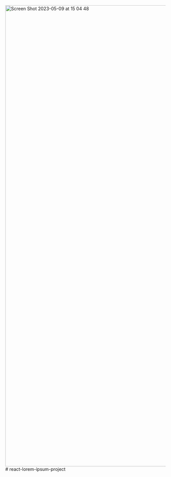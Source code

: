 <img width="1448" alt="Screen Shot 2023-05-09 at 15 04 48" src="https://github.com/firdess/react-lorem-ipsum-project/assets/106804722/361f4cc2-1dc5-4340-8acf-561c1b56c74a">
# react-lorem-ipsum-project
